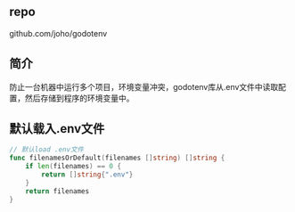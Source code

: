 ## repo 
github.com/joho/godotenv

## 简介
防止一台机器中运行多个项目，环境变量冲突，godotenv库从.env文件中读取配置，然后存储到程序的环境变量中。

## 默认载入.env文件
``` go
// 默认load .env文件
func filenamesOrDefault(filenames []string) []string {
	if len(filenames) == 0 {
		return []string{".env"}
	}
	return filenames
}

```
